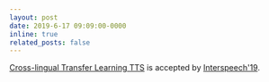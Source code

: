 ```yaml
---
layout: post
date: 2019-6-17 09:09:00-0000
inline: true
related_posts: false
---
```


[Cross-lingual Transfer Learning TTS](https://arxiv.org/abs/1904.06508) is accepted by [Interspeech'19](https://interspeech2019.org/).

